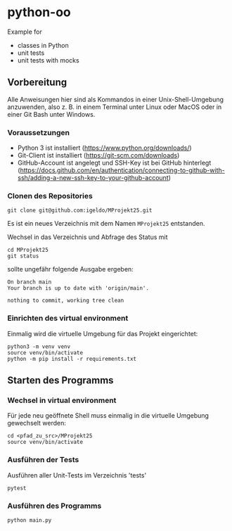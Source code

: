 # python-oo

Example for
- classes in Python
- unit tests
- unit tests with mocks

## Vorbereitung

Alle Anweisungen hier sind als Kommandos in einer Unix-Shell-Umgebung
anzuwenden, also z. B. in einem Terminal unter Linux oder MacOS oder
in einer Git Bash unter Windows.

### Voraussetzungen

- Python 3 ist installiert (https://www.python.org/downloads/)
- Git-Client ist installiert (https://git-scm.com/downloads)
- GitHub-Account ist angelegt und SSH-Key ist bei GitHub hinterlegt (https://docs.github.com/en/authentication/connecting-to-github-with-ssh/adding-a-new-ssh-key-to-your-github-account)

### Clonen des Repositories

```shell
git clone git@github.com:igeldo/MProjekt25.git
```

Es ist ein neues Verzeichnis mit dem Namen `MProjekt25` entstanden.

Wechsel in das Verzeichnis und Abfrage des Status mit
```shell
cd MProjekt25
git status
```
sollte ungefähr folgende Ausgabe ergeben:
```shell
On branch main
Your branch is up to date with 'origin/main'.

nothing to commit, working tree clean
```

### Einrichten des virtual environment 

Einmalig wird die virtuelle Umgebung für das Projekt eingerichtet:
```shell
python3 -m venv venv
source venv/bin/activate
python -m pip install -r requirements.txt
```

## Starten des Programms

### Wechsel in virtual environment

Für jede neu geöffnete Shell muss einmalig in die virtuelle Umgebung gewechselt werden:
```shell
cd <pfad_zu_src>/MProjekt25
source venv/bin/activate
```

### Ausführen der Tests

Ausführen aller Unit-Tests im Verzeichnis 'tests'

```shell
pytest
```

### Ausführen des Programms

```shell
python main.py
```




